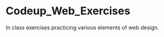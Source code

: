 Codeup_Web_Exercises
====================
In class exercises practicing various elements of web design.
